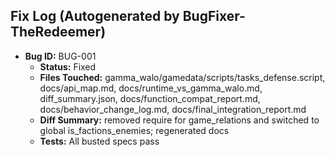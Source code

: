 ## Fix Log (Autogenerated by BugFixer-TheRedeemer)
- **Bug ID:** BUG-001
  - **Status:** Fixed
  - **Files Touched:** gamma_walo/gamedata/scripts/tasks_defense.script, docs/api_map.md, docs/runtime_vs_gamma_walo.md, diff_summary.json, docs/function_compat_report.md, docs/behavior_change_log.md, docs/final_integration_report.md
  - **Diff Summary:** removed require for game_relations and switched to global is_factions_enemies; regenerated docs
  - **Tests:** All busted specs pass
